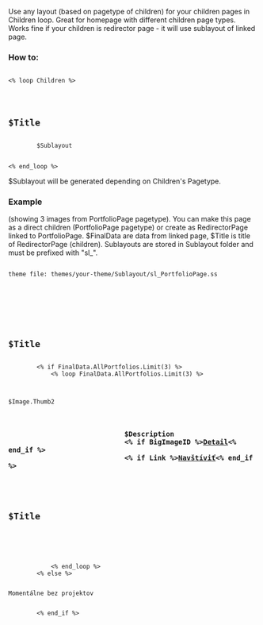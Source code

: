 Use any layout (based on pagetype of children) for your children pages in Children loop. Great for homepage with different children page types. Works fine if your children is redirector page - it will use sublayout of linked page.  

<h3>How to:</h3>
<pre><code>
<% loop Children %>
	<article>
		<h1>$Title</h1>
		$Sublayout
	</article>
<% end_loop %>
</code></pre>

$Sublayout will be generated depending on Children's Pagetype.

<h3>Example </h3>
(showing 3 images from PortfolioPage pagetype). You can make this page as a direct children (PortfolioPage pagetype) or create as RedirectorPage linked to PortfolioPage. $FinalData are data from linked page, $Title is title of RedirectorPage (children). Sublayouts are stored in Sublayout folder and must be prefixed with "sl_".

<pre><code>
theme file: themes/your-theme/Sublayout/sl_PortfolioPage.ss
</code></pre>

<pre><code>
<div class="Sublayout subpageType-$FinalData.ClassName PortfolioPageLayout">

		<section class="ContentFull">
		<h1>$Title</h1>
		<% if FinalData.AllPortfolios.Limit(3) %>
			<% loop FinalData.AllPortfolios.Limit(3) %>
				<section class="columns four<% if MultipleOf(3) %> lastInRow<% end_if %>">
					<div class="gallery_item">$Image.Thumb2
						<h3>
							<strong>$Description</strong>
							<% if BigImageID %><a class="detail" href="$BigImage.Full.Link">Detail</a><% end_if %>
							<% if Link %><a href="$Link">Navštíviť</a><% end_if %>
						</h3>
						<h2>$Title</h2>
					</div>
				</section>
			<% end_loop %>
		<% else %>
			<p>Momentálne bez projektov</p>
		<% end_if %>
		</section>
		
</div>
</code></pre>

